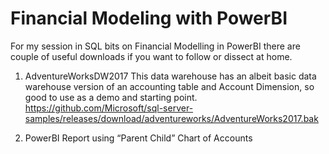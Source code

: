 # Financial Modeling with PowerBI
For my session in SQL bits on Financial Modelling in PowerBI there are couple of useful downloads if you want to follow or dissect at home.

1) AdventureWorksDW2017 
This data warehouse has an albeit basic data warehouse version of an accounting table and Account Dimension, so good to use as a demo and starting point.<BR>
https://github.com/Microsoft/sql-server-samples/releases/download/adventureworks/AdventureWorks2017.bak

2) PowerBI Report using “Parent Child” Chart of Accounts


